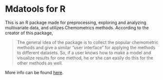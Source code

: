 # Mdatools for R

This is an R package made for preprocessing, exploring and analyzing multivariate data, and utilizes Chemometrics methods. According to the creator of this package, 
>The general idea of the package is to collect the popular chemometric methods and give a similar “user interface” for applying the methods to different datasets. So, if a user knows how to make a model and visualize results for one method, he or she can easily do this for the other methods as well.
>
More info can be found [here](https://mdatools.com/docs/#introduction).
